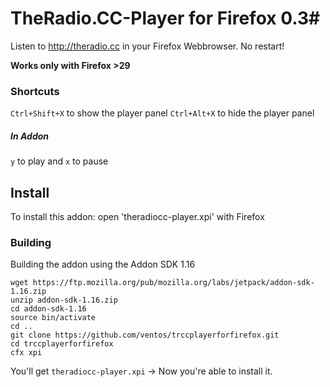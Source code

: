 # TheRadio.CC-Player for Firefox 0.3#

Listen to http://theradio.cc in your Firefox Webbrowser.
No restart!


**Works only with Firefox >29**


### Shortcuts ###
`Ctrl+Shift+X` to show the player panel
`Ctrl+Alt+X` to hide the player panel

##### In Addon #####
`y` to play and `x` to pause

## Install ##

To install this addon: open 'theradiocc-player.xpi' with Firefox

### Building ###

Building the addon using the Addon SDK 1.16

    wget https://ftp.mozilla.org/pub/mozilla.org/labs/jetpack/addon-sdk-1.16.zip
    unzip addon-sdk-1.16.zip
    cd addon-sdk-1.16
    source bin/activate
    cd ..
    git clone https://github.com/ventos/trccplayerforfirefox.git
    cd trccplayerforfirefox
    cfx xpi

You'll get `theradiocc-player.xpi` -> Now you're able to install it.
